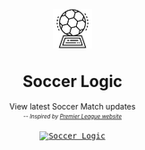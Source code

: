<p align="center"><a href="https://github.com/NhatTanVu/myalbum"><kbd><img src="https://raw.githubusercontent.com/NhatTanVu/soccer-logic/main/images/logo.png" alt="My Album logo" width="70"/></kbd></a></p>
<h1 align="center">Soccer Logic</h1>
<p align="center">View latest Soccer Match updates<br/><sub><sup><i>-- Inspired by <a href="https://www.premierleague.com/results">Premier League website</a></i></sup></sub></p>


<p align="center"><a href="https://nhattanvu.github.io/soccer-logic/"><kbd><img src="https://github.com/NhatTanVu/soccer-logic/blob/main/screenshots/1.%20Home%20Page.png?raw=true" alt="Soccer Logic" width="500"/></kbd></a></p>
